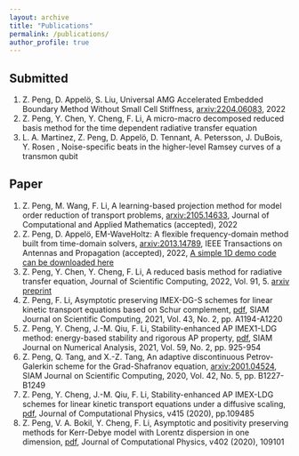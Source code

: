 ```yaml
---
layout: archive
title: "Publications"
permalink: /publications/
author_profile: true
---
```



Submitted
--------------
1. Z. Peng, D. Appel&ouml;, S. Liu, Universal AMG Accelerated Embedded Boundary Method Without Small Cell Stiffness, [arxiv:2204.06083](https://arxiv.org/abs/2204.06083), 2022
1. Z. Peng, Y. Chen, Y. Cheng, F. Li, A micro-macro decomposed reduced basis method for the time dependent radiative transfer equation
1. L. A. Martinez, Z. Peng, D. Appel&ouml;, D. Tennant, A. Petersson, J. DuBois, Y. Rosen , Noise-specific beats in the higher-level Ramsey curves of a transmon qubit

Paper
--------------
1. Z. Peng, M. Wang, F. Li, A learning-based projection method for model order reduction of transport problems, [arxiv:2105.14633](https://arxiv.org/abs/2105.14633), Journal of Computational and Applied Mathematics (accepted), 2022
1. Z. Peng, D. Appel&ouml;, EM-WaveHoltz: A flexible frequency-domain method built from time-domain solvers, [arxiv:2013.14789](https://arxiv.org/abs/2103.14789),  IEEE Transactions on Antennas and Propagation (accepted), 2022, [A simple 1D demo code can be downloaded here](https://zhichaopengmath.github.io/files/WaveHoltz_1D_Demo.zip)
1. Z. Peng, Y. Chen, Y. Cheng, F. Li, A reduced basis method for radiative transfer equation, Journal of Scientific Computing, 2022, Vol. 91, 5. [arxiv preprint](https://arxiv.org/abs/2103.07574)
1. Z. Peng,  F. Li, Asymptotic preserving IMEX-DG-S schemes for linear kinetic transport equations based on Schur complement, [pdf](https://arxiv.org/abs/2006.07497), SIAM Journal on Scientific Computing, 2021, Vol. 43, No. 2, pp. A1194-A1220
1. Z. Peng, Y. Cheng, J.-M. Qiu, F. Li, Stability-enhanced AP IMEX1-LDG method: energy-based stability and rigorous AP property, [pdf](https://arxiv.org/abs/2005.05454), SIAM Journal on Numerical Analysis, 2021, Vol. 59, No. 2, pp. 925-954
1. Z. Peng, Q. Tang, and X.-Z. Tang, An adaptive discontinuous Petrov-Galerkin scheme for the Grad-Shafranov equation, [arxiv:2001.04524](https://arxiv.org/abs/2001.04524), SIAM Journal on Scientific Computing, 2020, Vol. 42, No. 5, pp. B1227-B1249
1. Z. Peng, Y. Cheng, J.-M. Qiu, F. Li, Stability-enhanced AP IMEX-LDG schemes for linear kinetic transport equations under a diffusive scaling, [pdf](https://homepages.rpi.edu/~lif/papers/paper_APN1_Peng.pdf), Journal of Computational Physics, v415 (2020), pp.109485
1. Z. Peng, V. A. Bokil, Y. Cheng, F. Li, Asymptotic and positivity preserving methods for Kerr-Debye model with Lorentz dispersion in one dimension, [pdf](https://homepages.rpi.edu/~lif/papers/paperOPAP_peng.pdf), Journal of Computational Physics, v402 (2020), 109101

